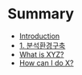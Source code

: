 # Summary

* [Introduction](chapter2.md)
* [1. 분석환경구축](chapter1.md)
* [What is XYZ?](first-question.md)
* [How can I do X?](second-question.md)

